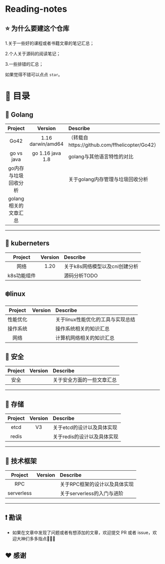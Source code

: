 # Reading-notes

## ⭐️ 为什么要建这个仓库

1.关于一些好的课程或者书籍文章的笔记汇总；

2.个人关于源码的阅读笔记；

3.一些排错的汇总；

如果觉得不错可以点点 `star`。

# 📖 目录


## 🐳 Golang

|       Project        |      Version       | Describe                                       |
| :------------------: | :----------------: | :--------------------------------------------- |
|         Go42         | 1.16 darwin/amd64  | （转载自https://github.com/ffhelicopter/Go42） |
|     go vs  java      | go  1.16  java 1.8 | golang与其他语言特性的对比                     |
| go内存与垃圾回收分析 |                    | 关于golang内存管理与垃圾回收分析               |
| golang相关的文章汇总 |                    |                                                |




----------------------------

## 🍉 kuberneters


|   Project   | Version | Describe                       |
| :---------: | :-----: | :----------------------------- |
|    网络     |  1.20   | 关于k8s网络模型以及cni创建分析 |
| k8s功能组件 |         | 源码分析TODO                   |



## ❄️linux


| Project  | Version | Describe                          |
| :------: | :-----: | :-------------------------------- |
| 性能优化 |         | 关于linux性能优化的工具与实现总结 |
| 操作系统 |         | 操作系统相关的知识汇总            |
|   网络   |         | 计算机网络相关的知识汇总          |



## 🚀 安全

| Project | Version | Describe                   |
| :-----: | :-----: | :------------------------- |
|  安全   |         | 关于安全方面的一些文章汇总 |

-------



## 📝 存储

| Project | Version | Describe                    |
| :-----: | :-----: | :-------------------------- |
|  etcd   |   V3    | 关于etcd的设计以及具体实现  |
|  redis  |         | 关于redis的设计以及具体实现 |

----------------------------



## 📱 技术框架

| Project | Version | Describe                      |
| :-----: | :-----: | :---------------------------- |
|   RPC   |         | 关于RPC框架的设计以及具体实现 |
|   serverless   |         | 关于serverless的入门与进阶 |

----------------------------



## ❗️ 勘误

+ 如果在文章中发现了问题或者有想添加的文章，欢迎提交 PR 或者 issue，欢迎大神们多多指点🙏🙏🙏



## ♥️ 感谢

